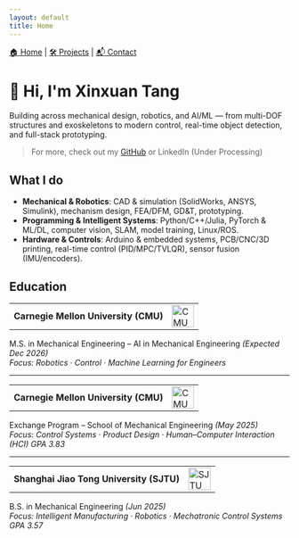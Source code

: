 ```yaml
---
layout: default
title: Home
---
```


<!-- Navigation Bar -->
<div style="margin-bottom: 30px;">
  <a href="{{ '/' | relative_url }}">🏠 Home</a> |
  <a href="{{ '/projects.html' | relative_url }}">🛠 Projects</a> |
  <a href="{{ '/contact.html' | relative_url }}">📬 Contact</a>
</div>

# 👋 Hi, I'm Xinxuan Tang

Building across mechanical design, robotics, and AI/ML — from multi-DOF structures and exoskeletons to modern control, real-time object detection, and full-stack prototyping.

> For more, check out my [GitHub](https://github.com/k2t2-314) or LinkedIn (Under Processing)

## What I do
- **Mechanical & Robotics**: CAD & simulation (SolidWorks, ANSYS, Simulink), mechanism design, FEA/DFM, GD&T, prototyping.  
- **Programming & Intelligent Systems**: Python/C++/Julia, PyTorch & ML/DL, computer vision, SLAM, model training, Linux/ROS.  
- **Hardware & Controls**: Arduino & embedded systems, PCB/CNC/3D printing, real-time control (PID/MPC/TVLQR), sensor fusion (IMU/encoders). 


## Education
<table>
  <tr>
    <td><strong>Carnegie Mellon University (CMU)</strong></td>
    <td><img src="{{ '/assets/img/cmu.jpg' | relative_url }}" alt="CMU Logo" width="40"></td>
  </tr>
</table>

M.S. in Mechanical Engineering – AI in Mechanical Engineering *(Expected Dec 2026)*  
*Focus: Robotics · Control · Machine Learning for Engineers*  

---

<table>
  <tr>
    <td><strong>Carnegie Mellon University (CMU)</strong></td>
    <td><img src="{{ '/assets/img/cmu.jpg' | relative_url }}" alt="CMU Logo" width="40"></td>
  </tr>
</table>

Exchange Program – School of Mechanical Engineering *(May 2025)*  
*Focus: Control Systems · Product Design · Human–Computer Interaction (HCI)*
*GPA 3.83*

---

<table>
  <tr>
    <td><strong>Shanghai Jiao Tong University (SJTU)</strong></td>
    <td><img src="{{ '/assets/img/sjtu.jpg' | relative_url }}" alt="SJTU Logo" width="40"></td>
  </tr>
</table>

B.S. in Mechanical Engineering *(Jun 2025)*  
*Focus: Intelligent Manufacturing · Robotics · Mechatronic Control Systems*  
*GPA 3.57*
